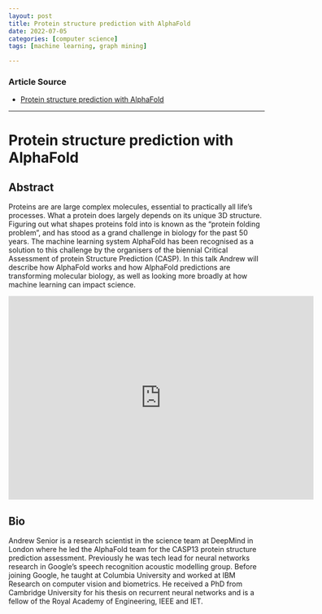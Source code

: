 ```yaml
---
layout: post
title: Protein structure prediction with AlphaFold
date: 2022-07-05
categories: [computer science]
tags: [machine learning, graph mining]

---
```


### Article Source

* [Protein structure prediction with AlphaFold](https://www.youtube.com/watch?v=yKdVmgQivJo)


---

# Protein structure prediction with AlphaFold


## Abstract

Proteins are are large complex molecules, essential to practically all life’s processes. What a protein does largely depends on its unique 3D structure. Figuring out what shapes proteins fold into is known as the “protein folding problem”, and has stood as a grand challenge in biology for the past 50 years. The machine learning system AlphaFold has been recognised as a solution to this challenge by the organisers of the biennial Critical Assessment of protein Structure Prediction (CASP). In this talk Andrew will describe how AlphaFold works and how AlphaFold predictions are transforming molecular biology, as well as looking more broadly at how machine learning can impact science.

<iframe width="600" height="400" src="https://www.youtube.com/embed/yKdVmgQivJo" title="YouTube video player" frameborder="0" allow="accelerometer; autoplay; clipboard-write; encrypted-media; gyroscope; picture-in-picture" allowfullscreen></iframe>


## Bio
Andrew Senior is a research scientist in the science team at DeepMind in London where he led the AlphaFold team for the CASP13 protein structure prediction assessment. Previously he was tech lead for neural networks research in Google’s speech recognition acoustic modelling group. Before joining Google, he taught at Columbia University and worked at IBM Research on computer vision and biometrics. He received a PhD from Cambridge University for his thesis on recurrent neural networks and is a fellow of the Royal Academy of Engineering, IEEE and IET.
